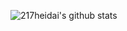 ![217heidai's github stats](https://github-readme-stats.vercel.app/api?username=217heidai&count_private=true)

